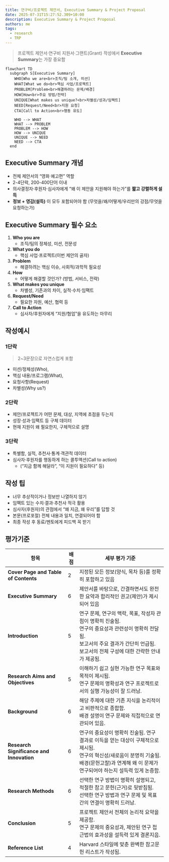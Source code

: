 ```yaml
---
title: 연구비/프로젝트 제안서, Executive Summary & Project Proposal
date: 2025-07-31T15:27:52.309+10:00
description: Executive Summary & Project Proposal
authors: me
tags:
  - research
  - TRP
---
```


> 프로젝트 제안서·연구비 지원서·그랜트(Grant) 작성에서 **Executive Summary**는 가장 중요함

```mermaid
flowchart TD
  subgraph S[Executive Summary]
    WHO[Who we are<br>조직/팀 소개, 미션]
    WHAT[What we do<br>핵심 사업/프로젝트]
    PROBLEM[Problem<br>해결하려는 문제/배경]
    HOW[How<br>주요 방법/전략]
    UNIQUE[What makes us unique?<br>차별성/성과/임팩트]
    NEED[Request/Need<br>지원 요청]
    CTA[Call to Action<br>행동 유도]

    WHO --> WHAT
    WHAT --> PROBLEM
    PROBLEM --> HOW
    HOW --> UNIQUE
    UNIQUE --> NEED
    NEED --> CTA
  end
```

## Executive Summary 개념

- 전체 제안서의 “영화 예고편” 역할
- 2-4단락, 200-400단어 이내
- 의사결정자·후원자·심사자에게 “왜 이 제안을 지원해야 하는가”를 **짧고 강렬하게 설득**
- **정보 + 영감(설득)** 이 모두 포함되어야 함 (무엇을/왜/어떻게/우리만의 강점/무엇을 요청하는가)

## Executive Summary 필수 요소

1. **Who you are**
   - 조직/팀의 정체성, 미션, 전문성
2. **What you do**
   - 핵심 사업·프로젝트(이번 제안의 골자)
3. **Problem**
   - 해결하려는 핵심 이슈, 사회적/과학적 필요성
4. **How**
   - 어떻게 해결할 것인가? (방법, 서비스, 전략)
5. **What makes you unique**
   - 차별성, 기존과의 차이, 실적·수치·임팩트
6. **Request/Need**
   - 필요한 자원, 예산, 협력 등
7. **Call to Action**
   - 심사자/후원자에게 “지원/협업”을 유도하는 마무리

## 작성예시

### 1단락

> 2~3문장으로 자연스럽게 포함

- 미션/정체성(Who),
- 핵심 내용/프로그램(What),
- 요청사항(Request)
- 차별성(Why us?)

### 2단락

- 제안/프로젝트가 어떤 문제, 대상, 지역에 초점을 두는지
- 성장·성과·임팩트 등 구체 데이터
- 현재 지원이 왜 필요한지, 구체적으로 설명

### 3단락

- 특별함, 실적, 추천사·통계·객관적 데이터
- 심사자·후원자를 행동하게 하는 콜투액션(Call to action)
  - (“지금 함께 해달라”, “이 지원이 필요하다” 등)

## 작성 팁

- 너무 추상적이거나 정보만 나열하지 않기
- 임팩트 있는 수치·결과·추천사 적극 활용
- 심사자(후원자)의 관점에서 “왜 지금, 왜 우리”를 답할 것
- 본문(프로포절) 전체 내용과 일치, 연결되어야 함
- 최종 작성 후 동료/멘토에게 피드백 꼭 받기

## 평가기준

| 항목 | 배점 | 세부 평가 기준 |
|---|---|---|
| **Cover Page and Table of Contents** | 2 | 지정된 모든 정보(양식, 목차 등)를 정확히 포함하고 있음 |
| **Executive Summary** | 6 | 제안서를 바탕으로, 간결하면서도 완전한 요약과 합리적인 권고(제안)가 제시되어 있음 |
| **Introduction** | 5 | 연구 문제, 연구의 맥락, 목표, 작성자 관점이 명확히 진술됨.<br/>연구의 중요성과 관련성이 명확히 전달됨.<br/>보고서의 주요 결과가 간단히 언급됨. 보고서의 전체 구성에 대한 간략한 안내가 제공됨. |
| **Research Aims and Objectives** | 5 | 이해하기 쉽고 실현 가능한 연구 목표와 목적이 제시됨.<br/>연구 문제의 명확성과 연구 프로젝트로서의 실행 가능성이 잘 드러남. |
| **Background** | 6 | 해당 주제에 대한 기존 지식을 논리적이고 비판적으로 종합함.<br/>배경 설명이 연구 문제와 직접적으로 연관되어 있음. |
| **Research Significance and Innovation** | 6 | 연구의 중요성이 명확히 진술됨. 연구 결과로 이득을 얻는 대상이 구체적으로 제시됨.<br/>연구의 혁신성/새로움이 분명히 기술됨.<br/>배경(문헌고찰)과 연계해 왜 이 문제가 연구되어야 하는지 설득력 있게 논증함. |
| **Research Methods** | 6 | 선택한 연구 방법이 명확히 설명되고, 적절한 참고 문헌(근거)로 뒷받침됨.<br/>선택한 연구 방법과 연구 문제 및 목표 간의 연결이 명확히 드러남. |
| **Conclusion** | 5 | 프로젝트 제안서 전체의 논리적 요약을 제공함.<br/>연구 문제의 중요성과, 제안된 연구 접근법의 효과성을 설득력 있게 결론지음. |
| **Reference List** | 4 | Harvard 스타일에 맞춘 완벽한 참고문헌 리스트가 작성됨. |
